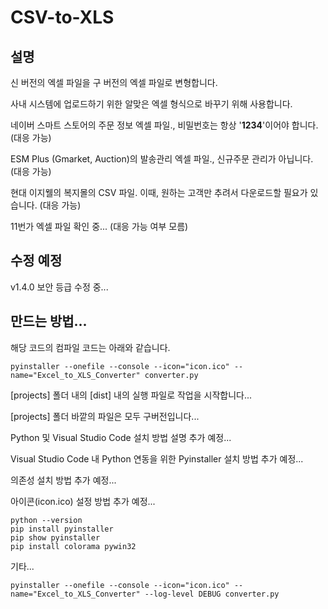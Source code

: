 # CSV-to-XLS
설명
---
신 버전의 엑셀 파일을 구 버전의 엑셀 파일로 변형합니다.

사내 시스템에 업로드하기 위한 알맞은 엑셀 형식으로 바꾸기 위해 사용합니다.

네이버 스마트 스토어의 주문 정보 엑셀 파일., 비밀번호는 항상 '**1234**'이어야 합니다. (대응 가능)

ESM Plus (Gmarket, Auction)의 발송관리 엑셀 파일., 신규주문 관리가 아닙니다. (대응 가능)

현대 이지웰의 복지몰의 CSV 파일. 이때, 원하는 고객만 추려서 다운로드할 필요가 있습니다. (대응 가능)

11번가 엑셀 파일 확인 중... (대응 가능 여부 모름)


수정 예정
---
v1.4.0 보안 등급 수정 중...


만드는 방법...
---
해당 코드의 컴파일 코드는 아래와 같습니다.


```
pyinstaller --onefile --console --icon="icon.ico" --name="Excel_to_XLS_Converter" converter.py
```

[projects] 폴더 내의 [dist] 내의 실행 파일로 작업을 시작합니다...

[projects] 폴더 바깥의 파일은 모두 구버전입니다...


Python 및 Visual Studio Code 설치 방법 설명 추가 예정...

Visual Studio Code 내 Python 연동을 위한 Pyinstaller 설치 방법 추가 예정...

의존성 설치 방법 추가 예정...

아이콘(icon.ico) 설정 방법 추가 예정...


```
python --version
pip install pyinstaller
pip show pyinstaller
pip install colorama pywin32
```


기타...

```
pyinstaller --onefile --console --icon="icon.ico" --name="Excel_to_XLS_Converter" --log-level DEBUG converter.py
```
